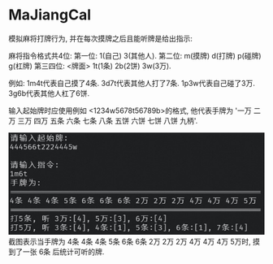 # MaJiangCal

模拟麻将打牌行为, 并在每次摸牌之后且能听牌是给出指示:

麻将指令格式共4位:
  第一位: 1(自己) 3(其他人).
  第二位: m(摸牌) d(打牌) p(碰牌) g(杠牌)
  第三四位: <牌面> 1t(1条) 2b(2饼) 3w(3万).
  
例如:
1m4t代表自己摸了4条.
3d7t代表其他人打了7条.
1p3w代表自己碰了3万.
3g6b代表其他人杠了6饼.

输入起始牌时应使用例如
<1234w5678t56789b>的格式,
他代表手牌为 '一万 二万 三万 四万 五条 六条 七条 八条 五饼 六饼 七饼 八饼 九柄'.

![image](public/image/MaJiangCal.png)
截图表示当手牌为 4条 4条 4条 5条 6条 6条 2万 2万 2万 4万 4万 4万 5万时, 摸到了一张 6条 后统计可听的牌.
